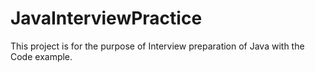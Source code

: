 # JavaInterviewPractice
This project is for the purpose of Interview preparation of Java with the Code example.
